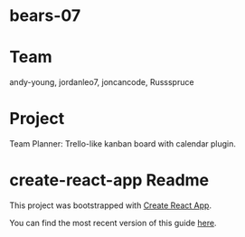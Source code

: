 # bears-07

# Team
andy-young, jordanleo7, joncancode, Russspruce

# Project
Team Planner: Trello-like kanban board with calendar plugin.

# create-react-app Readme

This project was bootstrapped with [Create React App](https://github.com/facebookincubator/create-react-app).

You can find the most recent version of this guide [here](https://github.com/facebookincubator/create-react-app/blob/master/packages/react-scripts/template/README.md).
